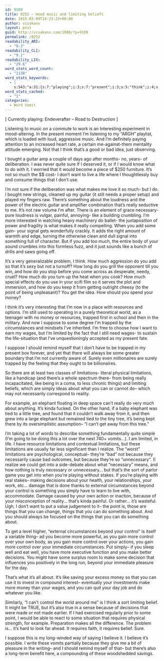 ```yaml
---
id: 9109
title: 0252 – mood music and limiting beliefs
date: 2015-03-09T14:23:23+00:00
author: visakanv
layout: post
guid: http://visakanv.com/1000/?p=9109
permalink: /0252
readability_ARI:
  - "9.3"
readability_CLI:
  - "9.1"
readability_LIX:
  - "29.6"
word_stats_word_count:
  - "1138"
word_stats_keywords:
  - |
    s:543:"a:31:{s:7:"playing";i:3;s:7:"present";i:3;s:5:"think";i:4;s:6:"guitar";i:3;s:4:"sure";i:3;s:4:"want";i:3;s:4:"life";i:3;s:6:"things";i:5;s:5:"makes";i:3;s:7:"there's";i:3;s:6:"really";i:4;s:9:"necessary";i:3;s:4:"like";i:6;s:4:"gain";i:4;s:4:"long";i:4;s:5:"point";i:3;s:5:"money";i:4;s:7:"trapped";i:4;s:7:"suppose";i:3;s:13:"circumstances";i:4;s:5:"wages";i:3;s:11:"limitations";i:6;s:6:"simply";i:3;s:8:"elephant";i:3;s:5:"can't";i:3;s:4:"tree";i:3;s:7:"because";i:5;s:9:"decisions";i:3;s:7:"control";i:6;s:4:"make";i:3;s:8:"requires";i:3;}";
word_stats_cached:
  - "1"
categories:
  - Word Vomit
---
```

[ Currently playing: Endeverafter &#8211; Road to Destruction ]

Listening to music on a commute to work is an Interesting experiment in mood-altering. In the present moment I&#8217;m listening to my &#8220;ARGH&#8221; playlist, which is loaded with loud, aggressive music. And I&#8217;m definitely paying attention to an increased heart rate, a certain me-against-them mentality attitude emerging. Not that I think that&#8217;s a good or bad idea, just observing.

I bought a guitar amp a couple of days ago after months- no, years- of deliberation. I was never quite sure If I deserved it, or if I would know what to do with it. I worried that it would become a piece of $250 furniture. It&#8217;s not so much the $$ cost- I don&#8217;t want to live a life where I thoughtlessly buy and consume things that I don&#8217;t use.

I&#8217;m not sure if the deliberation was what makes me love it so much- but I do. I bought new strings, cleaned up my guitar (it still needs a proper setup) and played my fingers raw. There&#8217;s something about the loudness and the power of the electric guitar and amplifier combination that&#8217;s really seductive to me. It&#8217;s not raw volume I&#8217;m after. There is an element of grace necessary- pure loudness is vulgar, painful, annoying- like a building crumbling. I&#8217;m more interested in watching heavy machinery do ballet- the juxtaposition of power and fragility is what makes it really compelling. When you add some gain- your signal gets wonderfully crackly. It adds the right amount of warmth and edge, turning the otherwise clean and dull signal into something full of character. But if you add too much, the entire body of your sound crumbles into this formless fuzz, and it just sounds like a bunch of drills and saws going off.

It&#8217;s a very generalizable problem, I think. How much aggression do you add so that it&#8217;s sexy but not a turnoff? How long do you grill the opponent till you win, and how do you stop before you come across as desperate, needy, cruel? How much do you turn up the heat when you cook? How much special effects do you use in your scifi film so it serves the plot and immersion, and how do you keep it from getting outright cheesy (to the point of being unpleasant)? You get the idea. How should you spend your money?

I think it&#8217;s very interesting that I&#8217;m now in a place with resources and options. I&#8217;m still used to operating in a purely theoretical world, as a teenager with no money or resources, trapped first in school and then in the military. And now I suppose to some degree I&#8217;m trapped by the circumstances and mindsets I&#8217;ve inherited. I&#8217;m free to choose how I want to earn my wages, but I&#8217;m limited by the fact that I still need wages- to sustain the life-situation that I&#8217;ve unquestioningly accepted as my present fate.

I suppose I should remind myself that I don&#8217;t have to be trapped in my present box forever, and yet that there will always be some greater boundary that I&#8217;m not currently aware of. Surely even millionaires are surely trapped by the feeling that they ought to be billionaires.

So there are at least two classes of limitations- literal physical limitations, like a handicap (and there&#8217;s a whole spectrum there- from being really incapacitated, like being in a coma, to less chronic things) and limiting beliefs, which are simply ideas about what you can or cannot do– which may not necessarily correspond to reality.

For example, an elephant floating in deep space can&#8217;t really do very much about anything. It&#8217;s kinda fucked. On the other hand, if a baby elephant was tied to a little tree, and found that it couldn&#8217;t walk away from it, and then grew into a large elephant but remained tied to the tiny tree, it&#8217;s being kept there by its oversimplistic assumption– &#8220;I can&#8217;t get away from this tree.&#8221; 

I&#8217;m taking a lot of words to describe something fundamentally quite simple (I&#8217;m going to be doing this a lot over the next 740+ vomits&#8230;). I am limited, in life. I have resource limitations and contextual limitations, but these limitations are usually far less significant than I realize. The &#8220;worst&#8221; limitations are psychological, conceptual– they&#8217;re &#8220;bad&#8221; not because they necessarily cause bad outcomes, but because they&#8217;re so &#8220;unnecessary&#8221;. (I realize we could get into a side-debate about what &#8220;necessary&#8221; means, and how nothing is truly necessary or unnecessary&#8230; but that&#8217;s the sort of parlor game you get into when you&#8217;re playing without stakes. If you&#8217;re playing with real stakes– making decisions about your health, your relationships, your work, etc&#8230; damage that is done thanks to external circumstances beyond your control is something you simply have to learn to live with, accommodate. Damage caused by your own action or inaction, because of your misconception of reality&#8230; that&#8217;s kinda painful. Or rather&#8230; it&#8217;s wasteful. Ugh, I don&#8217;t want to put a value judgement to it– the point is, those are things that you can change, things that you can do something about. And you should always be focused on the things that you can do something about.

To get a level higher, &#8220;external circumstances beyond your control&#8221; is itself a variable thing– ad you become more powerful, as you gain more control over your own body, as you gain more control over your actions, you gain more control over your immediate circumstances. Put simply– if you sleep well and eat well, you have more executive function and you make better decisions. You might have some surplus room to make some decision that influences you positively in the long run, beyond your immediate pleasure for the day. 

That&#8217;s what it&#8217;s all about. It&#8217;s like saving your excess money so that you can use it to invest in compound interest– eventually your investments make more money than your wages, and you can quit your day job and do whatever you like.

Similarly, &#8220;I can&#8217;t control the world around me&#8221; is I think a sort limiting belief. It might be TRUE, but it&#8217;s also true in a sense because of decisions that were made or not made earlier. If I had exercised regularly prior to some point, I would be able to react to some situation that requires physical strength, for example. Preparation makes all the difference. The problem is&#8230; it&#8217;s hard to look far ahead. It requires faith, it requires belief. Sure. 

I suppose this is my long-winded way of saying I believe it. I believe it&#8217;s possible. I write these vomits partially because they give me a bit of pleasure in the writing– and I should remind myself of that– but there&#8217;s also a long-term benefit here, a compounding of these woodshedded savings.